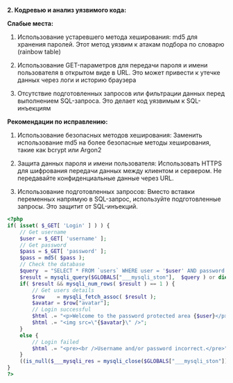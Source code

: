 **2. Кодревью и анализ уязвимого кода:**

**Слабые места:**

1. Использование устаревшего метода хеширования: md5 для хранения паролей. Этот метод уязвим к атакам подбора по словарю (rainbow table)

2. Использование GET-параметров для передачи пароля и имени пользователя в открытом виде в URL. Это может привести к утечке данных через логи и историю браузера

3. Отсутствие подготовленных запросов или фильтрации данных перед выполнением SQL-запроса. Это делает код уязвимым к SQL-инъекциям

**Рекомендации по исправлению:**

1. Использование безопасных методов хеширования:
Заменить использование md5 на более безопасные методы хеширования, такие как bcrypt или Argon2

2. Защита данных пароля и имени пользователя:
Использовать HTTPS для шифрования передачи данных между клиентом и сервером. Не передавайте конфиденциальные данные через URL.

3. Использование подготовленных запросов:
Вместо вставки переменных напрямую в SQL-запрос, используйте подготовленные запросы. Это защитит от SQL-инъекций.

```php
<?php
if( isset( $_GET[ 'Login' ] ) ) {
	// Get username
	$user = $_GET[ 'username' ];
	// Get password
	$pass = $_GET[ 'password' ];
	$pass = md5( $pass );
	// Check the database
	$query  = "SELECT * FROM `users` WHERE user = '$user' AND password = '$pass';";
	$result = mysqli_query($GLOBALS["___mysqli_ston"],  $query ) or die( '<pre>' . ((is_object($GLOBALS["___mysqli_ston"])) ? mysqli_error($GLOBALS["___mysqli_ston"]) : (($___mysqli_res = mysqli_connect_error()) ? $___mysqli_res : false)) . '</pre>' );
	if( $result && mysqli_num_rows( $result ) == 1 ) {
		// Get users details
		$row    = mysqli_fetch_assoc( $result );
		$avatar = $row["avatar"];
		// Login successful
		$html .= "<p>Welcome to the password protected area {$user}</p>";
		$html .= "<img src=\"{$avatar}\" />";
	}
	else {
		// Login failed
		$html .= "<pre><br />Username and/or password incorrect.</pre>";
	}
	((is_null($___mysqli_res = mysqli_close($GLOBALS["___mysqli_ston"]))) ? false : $___mysqli_res);
}
?>
```
